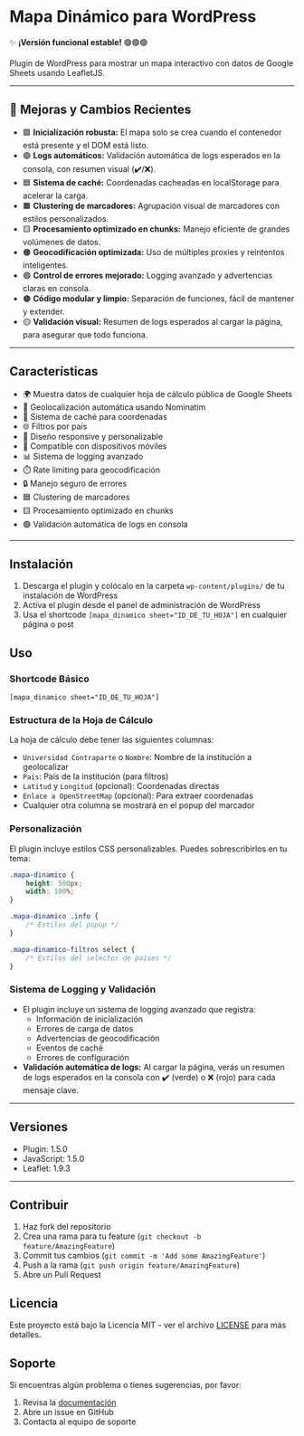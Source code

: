# Mapa Dinámico para WordPress

✨ **¡Versión funcional estable!** 🟢🟢🟢

Plugin de WordPress para mostrar un mapa interactivo con datos de Google Sheets usando LeafletJS.

---

## 🚀 Mejoras y Cambios Recientes

- 🟩 **Inicialización robusta:** El mapa solo se crea cuando el contenedor está presente y el DOM está listo.
- 🟢 **Logs automáticos:** Validación automática de logs esperados en la consola, con resumen visual (✔️/❌).
- 🟦 **Sistema de caché:** Coordenadas cacheadas en localStorage para acelerar la carga.
- 🟧 **Clustering de marcadores:** Agrupación visual de marcadores con estilos personalizados.
- 🟨 **Procesamiento optimizado en chunks:** Manejo eficiente de grandes volúmenes de datos.
- 🟠 **Geocodificación optimizada:** Uso de múltiples proxies y reintentos inteligentes.
- 🟣 **Control de errores mejorado:** Logging avanzado y advertencias claras en consola.
- 🟤 **Código modular y limpio:** Separación de funciones, fácil de mantener y extender.
- 🟡 **Validación visual:** Resumen de logs esperados al cargar la página, para asegurar que todo funciona.

---

## Características

- 🌍 Muestra datos de cualquier hoja de cálculo pública de Google Sheets
- 📍 Geolocalización automática usando Nominatim
- 🔄 Sistema de caché para coordenadas
- 🌐 Filtros por país
- 🎨 Diseño responsive y personalizable
- 📱 Compatible con dispositivos móviles
- 📊 Sistema de logging avanzado
- ⏱️ Rate limiting para geocodificación
- 🔒 Manejo seguro de errores
- 🟦 Clustering de marcadores
- 🟨 Procesamiento optimizado en chunks
- 🟢 Validación automática de logs en consola

---

## Instalación

1. Descarga el plugin y colócalo en la carpeta `wp-content/plugins/` de tu instalación de WordPress
2. Activa el plugin desde el panel de administración de WordPress
3. Usa el shortcode `[mapa_dinamico sheet="ID_DE_TU_HOJA"]` en cualquier página o post

## Uso

### Shortcode Básico
```
[mapa_dinamico sheet="ID_DE_TU_HOJA"]
```

### Estructura de la Hoja de Cálculo

La hoja de cálculo debe tener las siguientes columnas:
- `Universidad Contraparte` o `Nombre`: Nombre de la institución a geolocalizar
- `País`: País de la institución (para filtros)
- `Latitud` y `Longitud` (opcional): Coordenadas directas
- `Enlace a OpenStreetMap` (opcional): Para extraer coordenadas
- Cualquier otra columna se mostrará en el popup del marcador

### Personalización

El plugin incluye estilos CSS personalizables. Puedes sobrescribirlos en tu tema:

```css
.mapa-dinamico {
    height: 500px;
    width: 100%;
}

.mapa-dinamico .info {
    /* Estilos del popup */
}

.mapa-dinamico-filtros select {
    /* Estilos del selector de países */
}
```

### Sistema de Logging y Validación

- El plugin incluye un sistema de logging avanzado que registra:
  - Información de inicialización
  - Errores de carga de datos
  - Advertencias de geocodificación
  - Eventos de caché
  - Errores de configuración
- **Validación automática de logs:** Al cargar la página, verás un resumen de logs esperados en la consola con ✔️ (verde) o ❌ (rojo) para cada mensaje clave.

---

## Versiones

- Plugin: 1.5.0
- JavaScript: 1.5.0
- Leaflet: 1.9.3

---

## Contribuir

1. Haz fork del repositorio
2. Crea una rama para tu feature (`git checkout -b feature/AmazingFeature`)
3. Commit tus cambios (`git commit -m 'Add some AmazingFeature'`)
4. Push a la rama (`git push origin feature/AmazingFeature`)
5. Abre un Pull Request

## Licencia

Este proyecto está bajo la Licencia MIT - ver el archivo [LICENSE](LICENSE) para más detalles.

## Soporte

Si encuentras algún problema o tienes sugerencias, por favor:
1. Revisa la [documentación](https://github.com/ilfass/muestra_mapa/wiki)
2. Abre un issue en GitHub
3. Contacta al equipo de soporte
